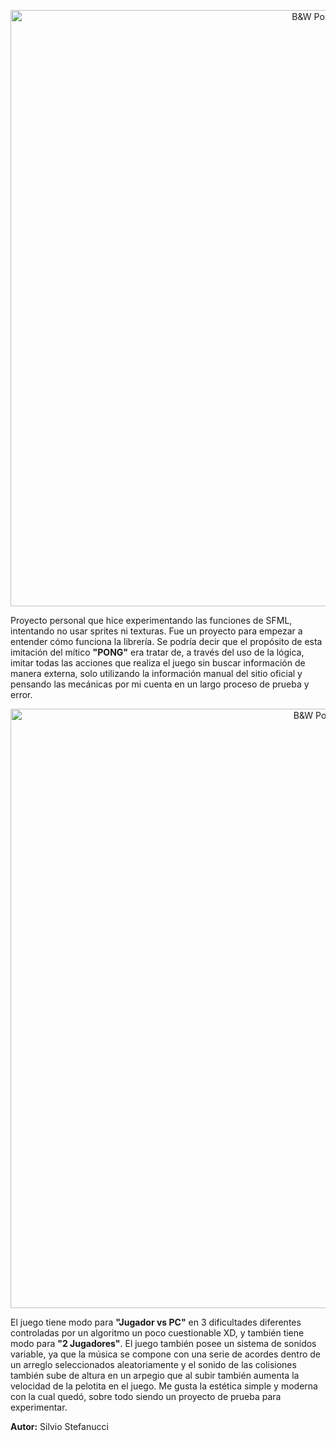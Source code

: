 <p align="center">
  <img width="954" alt="B&W Pong" src="https://github.com/Fraggah/B-W-Pong/assets/132927111/228290db-04b2-4ab9-8c93-d6863649f9a2">
</p>

Proyecto personal que hice experimentando las funciones de SFML, intentando no usar sprites ni texturas. Fue un proyecto para empezar a entender cómo funciona la librería.
Se podría decir que el propósito de esta imitación del mítico **"PONG"** era tratar de, a través del uso de la lógica, imitar todas las acciones que realiza el juego sin buscar información de manera externa, solo utilizando la información manual del sitio oficial y pensando las mecánicas por mi cuenta en un largo proceso de prueba y error.

<p align="center">
  <img width="959" alt="B&W Pong" src="https://github.com/Fraggah/B-W-Pong/assets/132927111/fec1e3d7-9cf8-418d-983e-8a7d7792c82f">
</p>

El juego tiene modo para **"Jugador vs PC"** en 3 dificultades diferentes controladas por un algoritmo un poco cuestionable XD, y también tiene modo para **"2 Jugadores"**.
El juego también posee un sistema de sonidos variable, ya que la música se compone con una serie de acordes dentro de un arreglo seleccionados aleatoriamente y el sonido de las colisiones también sube de altura en un arpegio que al subir también aumenta la velocidad de la pelotita en el juego.
Me gusta la estética simple y moderna con la cual quedó, sobre todo siendo un proyecto de prueba para experimentar.

**Autor:**
Silvio Stefanucci

